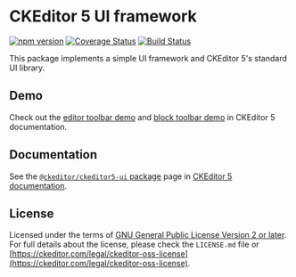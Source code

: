 CKEditor&nbsp;5 UI framework
===========================================

[![npm version](https://badge.fury.io/js/%40ckeditor%2Fckeditor5-ui.svg)](https://www.npmjs.com/package/@ckeditor/ckeditor5-ui)
[![Coverage Status](https://coveralls.io/repos/github/ckeditor/ckeditor5/badge.svg?branch=master)](https://coveralls.io/github/ckeditor/ckeditor5?branch=master)
[![Build Status](https://travis-ci.com/ckeditor/ckeditor5.svg?branch=master)](https://app.travis-ci.com/github/ckeditor/ckeditor5)

This package implements a simple UI framework and CKEditor&nbsp;5's standard UI library.

## Demo

Check out the [editor toolbar demo](https://ckeditor.com/docs/ckeditor5/latest/getting-started/setup/toolbar/toolbar.html#demo) and [block toolbar demo](https://ckeditor.com/docs/ckeditor5/latest/getting-started/setup/blocktoolbar.html#demo) in CKEditor&nbsp;5 documentation.

## Documentation

See the [`@ckeditor/ckeditor5-ui` package](https://ckeditor.com/docs/ckeditor5/latest/api/ui.html) page in [CKEditor&nbsp;5 documentation](https://ckeditor.com/docs/ckeditor5/latest/).

## License

Licensed under the terms of [GNU General Public License Version 2 or later](http://www.gnu.org/licenses/gpl.html). For full details about the license, please check the `LICENSE.md` file or [https://ckeditor.com/legal/ckeditor-oss-license](https://ckeditor.com/legal/ckeditor-oss-license).
